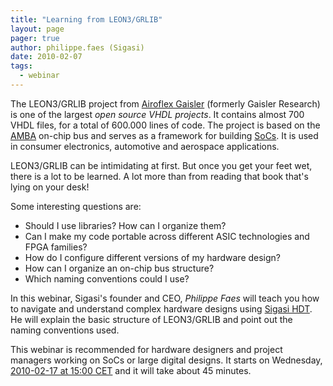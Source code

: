 ```yaml
---
title: "Learning from LEON3/GRLIB"
layout: page 
pager: true
author: philippe.faes (Sigasi)
date: 2010-02-07
tags: 
  - webinar
---
```

The LEON3/GRLIB project from <a href="http://www.gaisler.com">Airoflex Gaisler</a> (formerly Gaisler Research) is one of the largest <em>open source VHDL projects</em>. It contains almost 700 VHDL files, for a total of 600.000 lines of code. The project is based on the <a href="http://en.wikipedia.org/wiki/Advanced_Microcontroller_Bus_Architecture">AMBA</a> on-chip bus and serves as a framework for building <a href="http://en.wikipedia.org/wiki/System_on_Chip">SoCs</a>. It is used in consumer electronics, automotive and aerospace applications.

LEON3/GRLIB can be intimidating at first. But once you get your feet wet, there is a lot to be learned. A lot more than from reading that book that's lying on your desk! 

Some interesting questions are: 
<ul>
<li>Should I use libraries? How can I organize them? 
<li>Can I make my code portable across different ASIC technologies and FPGA families?
<li>How do I configure different versions of my hardware design?
<li>How can I organize an on-chip bus structure?
<li>Which naming conventions could I use?
</ul>

In this webinar, Sigasi's founder and CEO, <em>Philippe Faes</em> will teach you how to navigate and understand complex hardware designs using <a href="/product">Sigasi HDT</a>. He will explain the basic structure of LEON3/GRLIB and point out the naming conventions used. 

This webinar is recommended for hardware designers and project managers working on SoCs or large digital designs. It starts on Wednesday, <a href="http://www.wolframalpha.com/input/?i=2010-02-17+15%3A00+Brussels">2010-02-17 at 15:00 CET</a> and it will take about 45 minutes.
